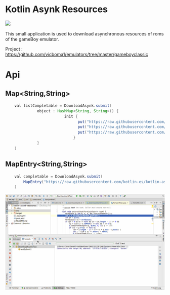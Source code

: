 # Kotlin Asynk Resources

![](https://travis-ci.org/kotlin-es/kotlin-asynk-resources.svg?branch=master)

This small application is used to download asynchronous resources of roms of the gameBoy emulator.

Project : https://github.com/vicboma1/emulators/tree/master/gameboyclassic


# Api

##  Map<String,String>

```java
    val listCompletable = DownloadAsynk.submit(
              object : HashMap<String, String>() {
                          init {
                                put("https://raw.githubusercontent.com/kotlin-es/kotlin-asynk-resources/master/src/main/resource/AeroStar(J)%5B!%5D.zip", "./src/Aero-Star.zip")
                                put("https://raw.githubusercontent.com/kotlin-es/kotlin-asynk-resources/master/src/main/resource/Alien3(J)%5B!%5D.zip", "Alien-3.zip")
                                put("https://raw.githubusercontent.com/kotlin-es/kotlin-asynk-resources/master/src/main/resource/SuperMarioLand2-6GoldenCoins(UE)(V1.2)%5B!%5D.zip","Super-Mario-Land-2-6-Golden-Coins.zip")
                              }
              }
    )
```

##  MapEntry<String,String>

```java
    val completable = DownloadAsynk.submit(
        MapEntry("https://raw.githubusercontent.com/kotlin-es/kotlin-asynk-resources/master/src/main/resource/SuperMarioLand2-6GoldenCoins(UE)(V1.2)%5B!%5D.zip","Super-Mario-Land-2-6-Golden-Coins.zip")
    )
```

![](https://github.com/kotlin-es/kotlin-asynk-resources/blob/master/src/main/resource/Asynk-Resources.gif)
